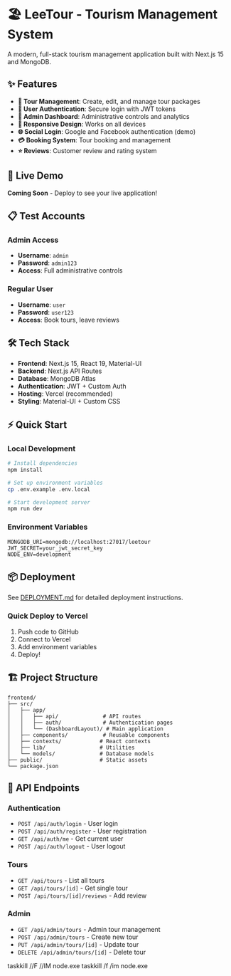 # 🏖️ LeeTour - Tourism Management System

A modern, full-stack tourism management application built with Next.js 15 and MongoDB.

## ✨ Features

- **🎯 Tour Management**: Create, edit, and manage tour packages
- **👥 User Authentication**: Secure login with JWT tokens
- **🔐 Admin Dashboard**: Administrative controls and analytics
- **📱 Responsive Design**: Works on all devices
- **🌐 Social Login**: Google and Facebook authentication (demo)
- **💳 Booking System**: Tour booking and management
- **⭐ Reviews**: Customer review and rating system

## 🚀 Live Demo

**Coming Soon** - Deploy to see your live application!

## 📋 Test Accounts

### Admin Access
- **Username**: `admin`
- **Password**: `admin123`
- **Access**: Full administrative controls

### Regular User
- **Username**: `user`
- **Password**: `user123`
- **Access**: Book tours, leave reviews

## 🛠️ Tech Stack

- **Frontend**: Next.js 15, React 19, Material-UI
- **Backend**: Next.js API Routes
- **Database**: MongoDB Atlas
- **Authentication**: JWT + Custom Auth
- **Hosting**: Vercel (recommended)
- **Styling**: Material-UI + Custom CSS

## ⚡ Quick Start

### Local Development
```bash
# Install dependencies
npm install

# Set up environment variables
cp .env.example .env.local

# Start development server
npm run dev
```

### Environment Variables
```env
MONGODB_URI=mongodb://localhost:27017/leetour
JWT_SECRET=your_jwt_secret_key
NODE_ENV=development
```

## 📦 Deployment

See [DEPLOYMENT.md](./DEPLOYMENT.md) for detailed deployment instructions.

### Quick Deploy to Vercel
1. Push code to GitHub
2. Connect to Vercel
3. Add environment variables
4. Deploy!

## 🏗️ Project Structure

```
frontend/
├── src/
│   ├── app/
│   │   ├── api/              # API routes
│   │   ├── auth/             # Authentication pages
│   │   └── (DashboardLayout)/ # Main application
│   ├── components/           # Reusable components
│   ├── contexts/            # React contexts
│   ├── lib/                 # Utilities
│   └── models/              # Database models
├── public/                  # Static assets
└── package.json
```

## 🔧 API Endpoints

### Authentication
- `POST /api/auth/login` - User login
- `POST /api/auth/register` - User registration
- `GET /api/auth/me` - Get current user
- `POST /api/auth/logout` - User logout

### Tours
- `GET /api/tours` - List all tours
- `GET /api/tours/[id]` - Get single tour
- `POST /api/tours/[id]/reviews` - Add review

### Admin
- `GET /api/admin/tours` - Admin tour management
- `POST /api/admin/tours` - Create new tour
- `PUT /api/admin/tours/[id]` - Update tour
- `DELETE /api/admin/tours/[id]` - Delete tour


taskkill //F //IM node.exe
taskkill /f /im node.exe

